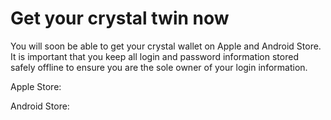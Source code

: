 # Get your crystal twin now

You will soon be able to get your crystal wallet on Apple and Android Store. It is important that you keep all login and password information stored safely offline to ensure you are the sole owner of your login information. 

Apple Store:

Android Store: 
